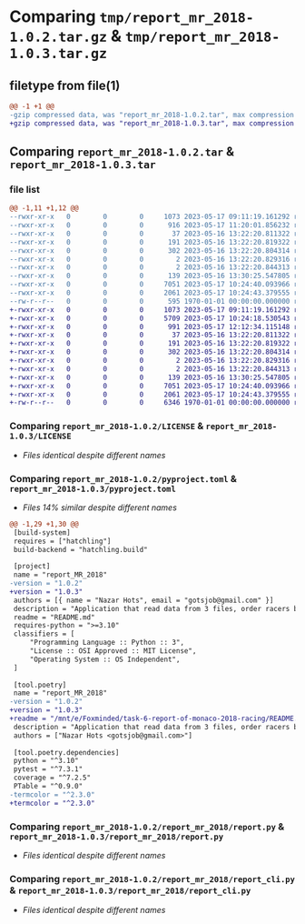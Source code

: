 # Comparing `tmp/report_mr_2018-1.0.2.tar.gz` & `tmp/report_mr_2018-1.0.3.tar.gz`

## filetype from file(1)

```diff
@@ -1 +1 @@
-gzip compressed data, was "report_mr_2018-1.0.2.tar", max compression
+gzip compressed data, was "report_mr_2018-1.0.3.tar", max compression
```

## Comparing `report_mr_2018-1.0.2.tar` & `report_mr_2018-1.0.3.tar`

### file list

```diff
@@ -1,11 +1,12 @@
--rwxr-xr-x   0        0        0     1073 2023-05-17 09:11:19.161292 report_mr_2018-1.0.2/LICENSE
--rwxr-xr-x   0        0        0      916 2023-05-17 11:20:01.856232 report_mr_2018-1.0.2/pyproject.toml
--rwxr-xr-x   0        0        0       37 2023-05-16 13:22:20.811322 report_mr_2018-1.0.2/report_mr_2018/.pytest_cache/.gitignore
--rwxr-xr-x   0        0        0      191 2023-05-16 13:22:20.819322 report_mr_2018-1.0.2/report_mr_2018/.pytest_cache/CACHEDIR.TAG
--rwxr-xr-x   0        0        0      302 2023-05-16 13:22:20.804314 report_mr_2018-1.0.2/report_mr_2018/.pytest_cache/README.md
--rwxr-xr-x   0        0        0        2 2023-05-16 13:22:20.829316 report_mr_2018-1.0.2/report_mr_2018/.pytest_cache/v/cache/nodeids
--rwxr-xr-x   0        0        0        2 2023-05-16 13:22:20.844313 report_mr_2018-1.0.2/report_mr_2018/.pytest_cache/v/cache/stepwise
--rwxr-xr-x   0        0        0      139 2023-05-16 13:30:25.547805 report_mr_2018-1.0.2/report_mr_2018/__init__.py
--rwxr-xr-x   0        0        0     7051 2023-05-17 10:24:40.093966 report_mr_2018-1.0.2/report_mr_2018/report.py
--rwxr-xr-x   0        0        0     2061 2023-05-17 10:24:43.379555 report_mr_2018-1.0.2/report_mr_2018/report_cli.py
--rw-r--r--   0        0        0      595 1970-01-01 00:00:00.000000 report_mr_2018-1.0.2/PKG-INFO
+-rwxr-xr-x   0        0        0     1073 2023-05-17 09:11:19.161292 report_mr_2018-1.0.3/LICENSE
+-rwxr-xr-x   0        0        0     5709 2023-05-17 10:24:18.530543 report_mr_2018-1.0.3/README.md
+-rwxr-xr-x   0        0        0      991 2023-05-17 12:12:34.115148 report_mr_2018-1.0.3/pyproject.toml
+-rwxr-xr-x   0        0        0       37 2023-05-16 13:22:20.811322 report_mr_2018-1.0.3/report_mr_2018/.pytest_cache/.gitignore
+-rwxr-xr-x   0        0        0      191 2023-05-16 13:22:20.819322 report_mr_2018-1.0.3/report_mr_2018/.pytest_cache/CACHEDIR.TAG
+-rwxr-xr-x   0        0        0      302 2023-05-16 13:22:20.804314 report_mr_2018-1.0.3/report_mr_2018/.pytest_cache/README.md
+-rwxr-xr-x   0        0        0        2 2023-05-16 13:22:20.829316 report_mr_2018-1.0.3/report_mr_2018/.pytest_cache/v/cache/nodeids
+-rwxr-xr-x   0        0        0        2 2023-05-16 13:22:20.844313 report_mr_2018-1.0.3/report_mr_2018/.pytest_cache/v/cache/stepwise
+-rwxr-xr-x   0        0        0      139 2023-05-16 13:30:25.547805 report_mr_2018-1.0.3/report_mr_2018/__init__.py
+-rwxr-xr-x   0        0        0     7051 2023-05-17 10:24:40.093966 report_mr_2018-1.0.3/report_mr_2018/report.py
+-rwxr-xr-x   0        0        0     2061 2023-05-17 10:24:43.379555 report_mr_2018-1.0.3/report_mr_2018/report_cli.py
+-rw-r--r--   0        0        0     6346 1970-01-01 00:00:00.000000 report_mr_2018-1.0.3/PKG-INFO
```

### Comparing `report_mr_2018-1.0.2/LICENSE` & `report_mr_2018-1.0.3/LICENSE`

 * *Files identical despite different names*

### Comparing `report_mr_2018-1.0.2/pyproject.toml` & `report_mr_2018-1.0.3/pyproject.toml`

 * *Files 14% similar despite different names*

```diff
@@ -1,29 +1,30 @@
 [build-system]
 requires = ["hatchling"]
 build-backend = "hatchling.build"
 
 [project]
 name = "report_MR_2018"
-version = "1.0.2"
+version = "1.0.3"
 authors = [{ name = "Nazar Hots", email = "gotsjob@gmail.com" }]
 description = "Application that read data from 3 files, order racers by time and print report that shows 2 tables: the top 15 racers and other racers."
 readme = "README.md"
 requires-python = ">=3.10"
 classifiers = [
     "Programming Language :: Python :: 3",
     "License :: OSI Approved :: MIT License",
     "Operating System :: OS Independent",
 ]
 
 [tool.poetry]
 name = "report_MR_2018"
-version = "1.0.2"
+version = "1.0.3"
+readme = "/mnt/e/Foxminded/task-6-report-of-monaco-2018-racing/README.md"
 description = "Application that read data from 3 files, order racers by time and print report that shows 2 tables: the top 15 racers and other racers."
 authors = ["Nazar Hots <gotsjob@gmail.com>"]
 
 [tool.poetry.dependencies]
 python = "^3.10"
 pytest = "^7.3.1"
 coverage = "^7.2.5"
 PTable = "^0.9.0"
-termcolor = "^2.3.0"
+termcolor = "^2.3.0"
```

### Comparing `report_mr_2018-1.0.2/report_mr_2018/report.py` & `report_mr_2018-1.0.3/report_mr_2018/report.py`

 * *Files identical despite different names*

### Comparing `report_mr_2018-1.0.2/report_mr_2018/report_cli.py` & `report_mr_2018-1.0.3/report_mr_2018/report_cli.py`

 * *Files identical despite different names*

